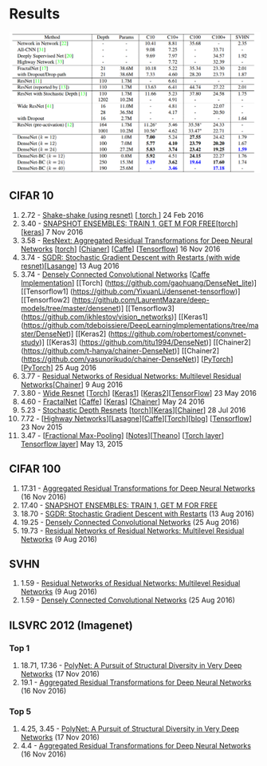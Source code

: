 # Results

![Comparisions from Densenet](/densenet.png)


## CIFAR 10
1. 2.72 - [Shake-shake (using resnet)](https://openreview.net/forum?id=HkO-PCmYl&noteId=HkO-PCmYl) [[ torch ](https://github.com/xgastaldi/shake-shake)] 24 Feb 2016
2. 3.40 - [SNAPSHOT ENSEMBLES: TRAIN 1, GET M FOR FREE](https://openreview.net/pdf?id=BJYwwY9ll)[[torch](https://github.com/gaohuang/SnapshotEnsemble)] [[keras](https://github.com/titu1994/Snapshot-Ensembles)] 7 Nov 2016
3. 3.58 - [ResNext: Aggregated Residual Transformations for Deep Neural Networks](https://arxiv.org/abs/1611.05725) [[torch](https://github.com/facebookresearch/ResNeXt)] [[Chianer](https://github.com/nutszebra/resnext)] [[Caffe](https://github.com/terrychenism/ResNeXt)] [[Tensorflow](https://github.com/wenxinxu/ResNeXt-in-tensorflow)] 16 Nov 2016
4. 3.74 - [SGDR: Stochastic Gradient Descent with Restarts (with wide resnet)](https://arxiv.org/abs/1608.03983)[[Lasange](https://github.com/loshchil/SGDR)] 13 Aug 2016
5. 3.74 - [Densely Connected Convolutional Networks](http://arxiv.org/abs/1608.06993)  [[Caffe Implementation](https://github.com/liuzhuang13/DenseNetCaffe)] [[Torch] (https://github.com/gaohuang/DenseNet_lite)]  [[Tensorflow1] (https://github.com/YixuanLi/densenet-tensorflow)] [[Tensorflow2] (https://github.com/LaurentMazare/deep-models/tree/master/densenet)] [[Tensorflow3] (https://github.com/ikhlestov/vision_networks)] [[Keras1] (https://github.com/tdeboissiere/DeepLearningImplementations/tree/master/DenseNet)] [[Keras2] (https://github.com/robertomest/convnet-study)] [[Keras3] (https://github.com/titu1994/DenseNet)] [[Chainer2] (https://github.com/t-hanya/chainer-DenseNet)] [[Chainer2] (https://github.com/yasunorikudo/chainer-DenseNet)]  [[PyTorch](https://github.com/andreasveit/densenet-pytorch)] [[PyTorch](https://github.com/bamos/densenet.pytorch)] 25 Aug 2016
6. 3.77 - [Residual Networks of Residual Networks: Multilevel Residual Networks](https://arxiv.org/abs/1608.02908)[[Chainer](https://github.com/nutszebra/residual_networks_of_residual_networks)] 9 Aug 2016
7. 3.80 - [Wide Resnet](http://arxiv.org/abs/1605.07146) [[Torch](https://github.com/szagoruyko/wide-residual-networks)] [[Keras1](https://github.com/asmith26/wide_resnets_keras)] [[Keras2](https://github.com/titu1994/Wide-Residual-Networks)][[TensorFlow](https://github.com/ritchieng/wideresnet-tensorlayer)] 23 May 2016
8. 4.60 - [FractalNet](http://people.cs.uchicago.edu/~larsson/fractalnet/) [[Caffe](https://github.com/gustavla/fractalnet)] [[Keras](https://github.com/snf/keras-fractalnet)] [[Chainer](https://github.com/nutszebra/fractal_net)] May 24 2016
9. 5.23 - [Stochastic Depth Resnets](https://arxiv.org/abs/1603.09382) [[torch](https://github.com/yueatsprograms/Stochastic_Depth)][[Keras](https://github.com/dblN/stochastic_depth_keras)][[Chainer](https://github.com/yasunorikudo/chainer-ResDrop)] 28 Jul 2016
10. 7.72 - [[Highway Networks](http://arxiv.org/abs/1507.06228)][[Lasagne](https://github.com/Lasagne/Lasagne/blob/highway_example/examples/Highway%20Networks.ipynb)][[Caffe](https://github.com/flukeskywalker/highway-networks)][[Torch](https://github.com/yoonkim/lstm-char-cnn/blob/master/model/HighwayMLP.lua)][[blog](https://medium.com/jim-fleming/highway-networks-with-tensorflow-1e6dfa667daa#.r2msk226f)] [[Tensorflow](https://github.com/fomorians/highway-cnn)] 23 Nov 2015
11. 3.47 - [[Fractional Max-Pooling](http://arxiv.org/abs/1412.6071)] [[Notes](https://gist.github.com/shagunsodhani/ccfe3134f46fd3738aa0)][[Theano](https://github.com/diogo149/theano_fractional_max_pooling)] [[Torch layer](https://github.com/torch/nn/blob/master/doc/convolution.md#nn.SpatialFractionalMaxPooling)] [Tensorflow layer](https://github.com/tensorflow/tensorflow/blob/master/tensorflow/g3doc/api_docs/python/functions_and_classes/shard3/tf.nn.fractional_max_pool.md)] May 13, 2015

## CIFAR 100
1. 17.31 - [Aggregated Residual Transformations for Deep Neural Networks](https://arxiv.org/abs/1611.05725) (16 Nov 2016)
2. 17.40 - [SNAPSHOT ENSEMBLES: TRAIN 1, GET M FOR FREE]()
3. 18.70 - [SGDR: Stochastic Gradient Descent with Restarts](https://arxiv.org/abs/1608.03983) (13 Aug 2016)
4. 19.25 - [Densely Connected Convolutional Networks](http://arxiv.org/abs/1608.06993) (25 Aug 2016)
5. 19.73 - [Residual Networks of Residual Networks: Multilevel Residual Networks](https://arxiv.org/abs/1608.02908) (9 Aug 2016)


## SVHN
1. 1.59 - [Residual Networks of Residual Networks: Multilevel Residual Networks](https://arxiv.org/abs/1608.02908) (9 Aug 2016)
1. 1.59 - [Densely Connected Convolutional Networks](http://arxiv.org/abs/1608.06993) (25 Aug 2016)


## ILSVRC 2012 (Imagenet)

### Top 1
1. 18.71, 17.36 - [PolyNet: A Pursuit of Structural Diversity in Very Deep Networks](https://arxiv.org/abs/1611.05725) (17 Nov 2016)
2. 19.1 - [Aggregated Residual Transformations for Deep Neural Networks](https://arxiv.org/abs/1611.05725) (16 Nov 2016)

### Top 5
1. 4.25, 3.45 - [PolyNet: A Pursuit of Structural Diversity in Very Deep Networks](https://arxiv.org/abs/1611.05725) (17 Nov 2016)
2. 4.4 - [Aggregated Residual Transformations for Deep Neural Networks](https://arxiv.org/abs/1611.05725) (16 Nov 2016)
